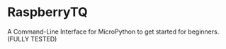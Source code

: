 # RaspberryTQ
A Command-Line Interface for MicroPython to get started for beginners. (FULLY TESTED)
